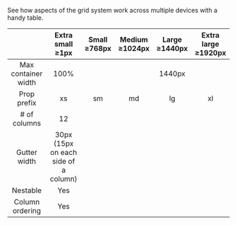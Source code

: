See how aspects of the grid system work across multiple devices with a handy table.

|                   |Extra small<br>≥1px|Small<br>≥768px|Medium<br>≥1024px|Large<br>≥1440px|Extra large<br>≥1920px|
|:-----------------:|:-----------------:|:-------------:|:---------------:|:--------------:|:--------------------:|
|Max container width| 100%              |               |  	              | 1440px           	                    |
|    Prop prefix    |         xs        |      sm       |       md        |       lg       |          xl         	|
|     # of columns  | 12                              	                                            	            |
|     Gutter width  | 30px (15px on each side of a column) 	                                        	            |
|       Nestable    | Yes                                                                   	                    |
|  Column ordering  | Yes                                          	                         	                    |
